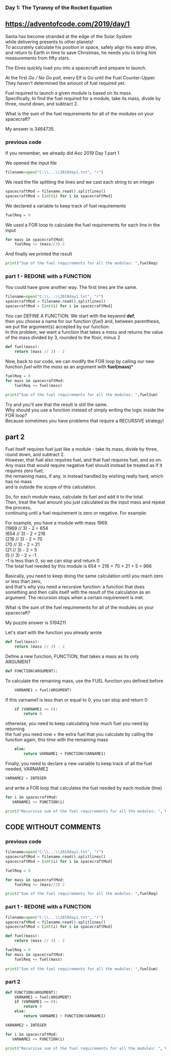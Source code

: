 ### Day 1: The Tyranny of the Rocket Equation 
## https://adventofcode.com/2019/day/1

Santa has become stranded at the edge of the Solar System   
while delivering presents to other planets!   
To accurately calculate his position in space, safely align his warp drive,   
and return to Earth in time to save Christmas, he needs you to bring him measurements from fifty stars.  

The Elves quickly load you into a spacecraft and prepare to launch.

At the first *Go / No Go poll*, every Elf is Go until the Fuel Counter-Upper.  
They haven't determined the amount of fuel required yet.

Fuel required to launch a given module is based on its mass.  
Specifically, to find the fuel required for a module, take its mass, divide by three, round down, and subtract 2.

What is the sum of the fuel requirements for all of the modules on your spacecraft?

My answer is 3464735.

### previous code
If you remember, we already did Aoc 2019 Day 1 part 1

We opened the input file
``` python
filename=open("C:\\...\\2019day1.txt", "r") 
``` 
We read the file splitting the lines and we cast each string to an integer
``` python
spacecraftMod = filename.read().splitlines()
spacecraftMod = [int(i) for i in spacecraftMod]
```
We declared a variable to keep track of fuel requirements
``` python
fuelReq = 0
```
We used a FOR loop to calculate the fuel requirements for each line in the input  
``` python
for mass in spacecraftMod:
    fuelReq += (mass//3)-2
```
And finally we printed the result
``` python
print("Sum of the fuel requirements for all the modules: ",fuelReq)
```
### part 1 - REDONE with a FUNCTION
You could have gone another way. The first lines are the same.
``` python
filename=open("C:\\...\\2019day1.txt", "r") 
spacecraftMod = filename.read().splitlines()
spacecraftMod = [int(i) for i in spacecraftMod]
```
You can DEFINE A FUNCTION. We start with the keyword **def**,    
then you choose a name for our function (*fuel*) and, between parenthesis, we put the argument(s) accepted by our function.  
In this problem, we want a function that takes a *mass* and returns the value of the mass divided by 3, rounded to the floor, minus 2  
``` python
def fuel(mass):
    return (mass // 3) - 2
```
Now, back to our code, we can modify the FOR loop by calling our new function *fuel* with the *mass* as an argument with **fuel(mass)***
```python
fuelReq = 0
for mass in spacecraftMod:
    fuelReq += fuel(mass)
   
print("Sum of the fuel requirements for all the modules: ",fuelSum)
```
Try and you'll see that the result is still the same.  
Why should you use a function instead of simply writing the logic inside the FOR loop?  
Because sometimes you have problems that require a RECURSIVE strategy!  

## part 2  
Fuel itself requires fuel just like a module - take its mass, divide by three, round down, and subtract 2.  
However, that fuel also requires fuel, and that fuel requires fuel, and so on.   
Any mass that would require negative fuel should instead be treated as if it requires zero fuel;  
the remaining mass, if any, is instead handled by wishing really hard, which has no mass   
and is outside the scope of this calculation.

So, for each module mass, calculate its fuel and add it to the total.   
Then, treat the fuel amount you just calculated as the input mass and repeat the process,  
continuing until a fuel requirement is zero or negative. For example:

For example, you have a module with mass 1969.  
(1969 // 3) - 2 = 654   
(654 // 3) - 2 = 216  
(216 // 3) - 2 = 70  
(70 // 3) - 2 = 21  
(21 // 3) - 2 = 5  
(5 // 3) - 2 = -1  
-1 is less than 0, so we can stop and return 0  
The total fuel needed by this module is 654 + 216 + 70 + 21 + 5 = 966  

Basically, you need to keep doing the same calculation until you reach zero or less than zero,  
and that's why you need a recursive function: a function that does something 
and then calls itself with the result of the calculation as an argument. The recursion stops when a certain requirement is met.  

What is the sum of the fuel requirements for all of the modules on your spacecraft?  

My puzzle answer is 5194211  

Let's start with the function you already wrote  
``` python
def fuel(mass):
    return (mass // 3) - 2
```
Define a new function, FUNCTION, that takes a mass as its only ARGUMENT  
``` python
def FUNCTION(ARGUMENT):
```
To calculate the remaining mass, use the FUEL function you defined before
``` python
    VARNAME1 = fuel(ARGUMENT)
```
If this varname1 is less than or equal to 0, you can stop and return 0
``` python
    if (VARNAME1 <= 0):
        return 0
```
otherwise, you need to keep calculating how much fuel you need by returning   
the fuel you need now + the extra fuel that you calculate by calling 
the function again, this time with the remaining mass
``` python
    else:
        return VARNAME1 + FUNCTION(VARNAME1)
```

Finally, you need to declare a new variable to keep track of all the fuel needed, VARNAME2  
``` python
VARNAME2 = INTEGER
```

and write a FOR loop that calculates the fuel needed by each module (line\)  
``` python
for i in spacecraftMod:
   VARNAME2 += FUNCTION(i)

print("Recursive sum of the fuel requirements for all the modules: ", VARNAME2)
```

## CODE WITHOUT COMMENTS
### previous code
``` python
filename=open("C:\\...\\2019day1.txt", "r") 
spacecraftMod = filename.read().splitlines()
spacecraftMod = [int(i) for i in spacecraftMod]

fuelReq = 0

for mass in spacecraftMod:
    fuelReq += (mass//3)-2

print("Sum of the fuel requirements for all the modules: ",fuelReq)
```
### part 1 - REDONE with a FUNCTION
``` python
filename=open("C:\\...\\2019day1.txt", "r") 
spacecraftMod = filename.read().splitlines()
spacecraftMod = [int(i) for i in spacecraftMod]

def fuel(mass):
    return (mass // 3) - 2

fuelReq = 0
for mass in spacecraftMod:
    fuelReq += fuel(mass)
   
print("Sum of the fuel requirements for all the modules: ",fuelSum)
```
### part 2  
``` python
def FUNCTION(ARGUMENT):
    VARNAME1 = fuel(ARGUMENT)
    if (VARNAME1 <= 0):
        return 0
    else:
        return VARNAME1 + FUNCTION(VARNAME1)

VARNAME2 = INTEGER

for i in spacecraftMod:
   VARNAME2 += FUNCTION(i)

print("Recursive sum of the fuel requirements for all the modules: ", VARNAME2)
```
